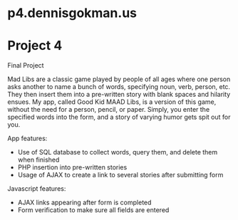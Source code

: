 p4.dennisgokman.us
==================

Project 4
=======
Final Project

Mad Libs are a classic game played by people of all ages where one person asks another to name a bunch of words, specifying noun, verb, person, etc. They then insert them into a pre-written story with blank spaces and hilarity ensues. My app, called Good Kid MAAD Libs, is a version of this game, without the need for a person, pencil, or paper. Simply, you enter the specified words into the form, and a story of varying humor gets spit out for you.

App features:
- Use of SQL database to collect words, query them, and delete them when finished
- PHP insertion into pre-written stories 
- Usage of AJAX to create a link to several stories after submitting form


Javascript features:
- AJAX links appearing after form is completed
- Form verification to make sure all fields are entered